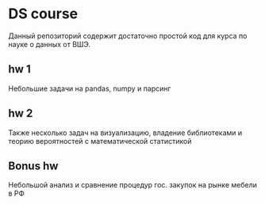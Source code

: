 # DS course
Данный репозиторий содержит достаточно простой код для курса по науке о данных от ВШЭ.
## hw 1
Небольшие задачи на pandas, numpy и парсинг
## hw 2
Также несколько задач на визуализацию, владение библиотеками и теорию вероятностей с математической статистикой
## Bonus hw
Небольшой анализ и сравнение процедур гос. закупок на рынке мебели в РФ
